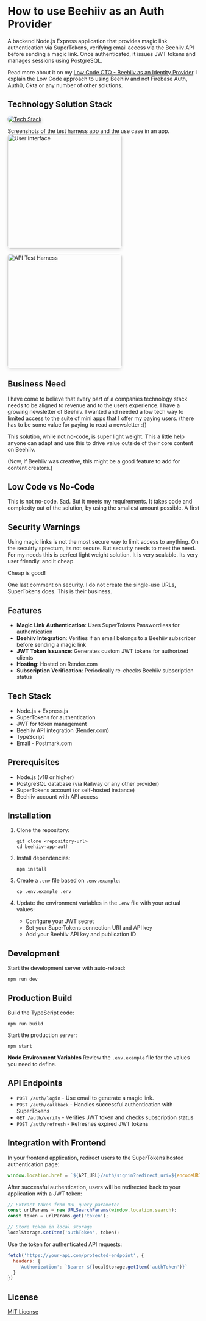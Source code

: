 # How to use Beehiiv as an Auth Provider

A backend Node.js Express application that provides magic link authentication via SuperTokens, verifying email access via the Beehiiv API before sending a magic link. Once authenticated, it issues JWT tokens and manages sessions using PostgreSQL.

Read more about it on my [Low Code CTO - Beehiiv as an Identity Provider](https://lowcodecto/p/beehiiv-as-my-login). I explain
the Low Code approach to using Beehiiv and not Firebase Auth, Auth0, Okta or any number of other solutions.

## Technology Solution Stack

<a href="assets/stack.png" target="_blank">
   <img src="assets/stack.png" alt="Tech Stack" style="border-radius: 8px; box-shadow: 0 4px 8px rgba(0,0,0,0.1);"/>
</a>

Screenshots of the test harness app and the use case in an app.
<a href="assets/ui.png" target="_blank">
   <img src="assets/ui.png" alt="User Interface" width="300" style="border-radius: 8px; box-shadow: 0 4px 8px rgba(0,0,0,0.1);"/>
</a>

<a href="assets/api-test-harness.png" target="_blank">
   <img src="assets/api-test-harness.png" alt="API Test Harness" width="300" style="border-radius: 8px; box-shadow: 0 4px 8px rgba(0,0,0,0.1);"/>
</a>


## Business Need

I have come to believe that every part of a companies technology stack needs to be 
aligned to revenue and to the users experience. I have a growing newsletter of Beehiiv.
I wanted and needed a low tech way to limited access to the suite of mini apps that 
I offer my paying users. (there has to be some value for paying to read a newsletter :))

This solution, while not no-code, is super light weight. This a little help anyone can
adapt and use this to drive value outside of their core content on Beehiiv.

(Now, if Beehiiv was creative, this might be a good feature to add for content 
creators.)

## Low Code vs No-Code
This is not no-code. Sad. But it meets my requirements. It takes code and complexity
out of the solution, by using the smallest amount possible. A first 
## Security Warnings

Using magic links is not the most secure way to limit access to anything. On the 
secuirty sprectum, its not secure. But security needs to meet the need. For my needs
this is perfect light weight solution. It is very scalable. Its very user friendly.
and it cheap.

Cheap is good!

One last comment on security. I do not create the single-use URLs, SuperTokens
does. This is their business.

## Features

- **Magic Link Authentication**: Uses SuperTokens Passwordless for authentication
- **Beehiiv Integration**: Verifies if an email belongs to a Beehiiv subscriber before sending a magic link
- **JWT Token Issuance**: Generates custom JWT tokens for authorized clients
- **Hosting**: Hosted on Render.com
- **Subscription Verification**: Periodically re-checks Beehiiv subscription status

## Tech Stack

- Node.js + Express.js
- SuperTokens for authentication
- JWT for token management
- Beehiiv API integration (Render.com)
- TypeScript
- Email - Postmark.com

## Prerequisites

- Node.js (v18 or higher)
- PostgreSQL database (via Railway or any other provider)
- SuperTokens account (or self-hosted instance)
- Beehiiv account with API access

## Installation

1. Clone the repository:
   ```
   git clone <repository-url>
   cd beehiiv-app-auth
   ```

2. Install dependencies:
   ```
   npm install
   ```

3. Create a `.env` file based on `.env.example`:
   ```
   cp .env.example .env
   ```

4. Update the environment variables in the `.env` file with your actual values:
   - Configure your JWT secret
   - Set your SuperTokens connection URI and API key
   - Add your Beehiiv API key and publication ID

## Development

Start the development server with auto-reload:

```
npm run dev
```

## Production Build

Build the TypeScript code:

```
npm run build
```

Start the production server:

```
npm start
```

**Node Environment Variables**
Review the `.env.example` file for the values you need to define.

## API Endpoints

- `POST /auth/login` - Use email to generate a magic link.
- `POST /auth/callback` - Handles successful authentication with SuperTokens
- `GET /auth/verify` - Verifies JWT token and checks subscription status
- `POST /auth/refresh` - Refreshes expired JWT tokens

## Integration with Frontend

In your frontend application, redirect users to the SuperTokens hosted authentication page:

```javascript
window.location.href = `${API_URL}/auth/signin?redirect_uri=${encodeURIComponent(CALLBACK_URL)}`;
```

After successful authentication, users will be redirected back to your application with a JWT token:

```javascript
// Extract token from URL query parameter
const urlParams = new URLSearchParams(window.location.search);
const token = urlParams.get('token');

// Store token in local storage
localStorage.setItem('authToken', token);
```

Use the token for authenticated API requests:

```javascript
fetch('https://your-api.com/protected-endpoint', {
  headers: {
    'Authorization': `Bearer ${localStorage.getItem('authToken')}`
  }
})
```

## License

[MIT License](LICENSE)